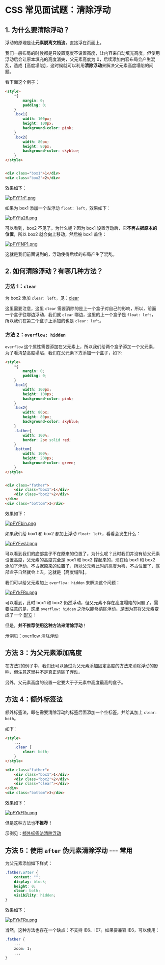 # CSS 常见面试题：清除浮动

## 1. 为什么要清除浮动？

浮动的原理是让**元素脱离文档流**，直接浮在页面上。

我们一般布局的时候都是只设置宽度不设置高度，让内容来自动填充高度。但使用浮动后会让原本填充的高度消失，父元素高度为 0，后续添加内容布局会产生混乱，造成【高度塌陷】，这时候就可以利用**清除浮动**来解决父元素高度塌陷的问题。

看下面这个例子：

```html
<style>
    *{
        margin: 0;
        padding: 0;
    }
    .box1{
        width: 100px;
        height: 100px;
        background-color: pink;
    }
    .box2{
        width: 80px;
        height: 80px;
        background-color: skyblue;
    }
</style>


<div class="box1">1</div>
<div class="box2">2</div>
```

效果如下：

[![pFYF1rF.png](https://s11.ax1x.com/2024/02/19/pFYF1rF.png)](https://imgse.com/i/pFYF1rF)

如果为 box1 添加一个左浮动 `float: left`，效果如下：

[![pFYFa26.png](https://s11.ax1x.com/2024/02/19/pFYFa26.png)](https://imgse.com/i/pFYFa26)

可以看到，box2 不见了。为什么呢？因为 box1 设置浮动后，它**不再占据原本的位置**，所以 box2 就会向上移动，然后被 box1 盖住：

[![pFYFNP1.png](https://s11.ax1x.com/2024/02/19/pFYFNP1.png)](https://imgse.com/i/pFYFNP1)

这就是我们前面说到的，浮动使得后续的布局产生了混乱。

## 2. 如何清除浮动？有哪几种方法？

### 方法 1：`clear`

为 box2 添加 `clear: left`，见：[clear](./tests/float.html)

这里需要注意，这里 `clear` 需要消除的是上一个盒子对自己的影响，所以，前面一个盒子往哪边浮动，我们就 `clear` 哪边，这里的上一个盒子是 `float: left`，所以我们在第二个盒子上添加的也是 `clear: left`。

### 方法 2：`overflow: hidden`

`overflow` 这个属性需要添加在父元素上，所以我们给两个盒子添加一个父元素，为了看清楚高度塌陷，我们在父元素下方添加一个盒子，如下:

```html
<style>
    *{
        margin: 0;
        padding: 0;
    }
    .box1{
        width: 100px;
        height: 100px;
        background-color: pink;
    }
    .box2{
        width: 80px;
        height: 80px;
        background-color: skyblue;
    }
    .father{
        width: 100%;
        border: 2px solid red;
    }
    .bottom{
        width: 100%;
        height: 200px;
        background-color: green;
    }
</style>


<div class="father">
    <div class="box1">1</div>
    <div class="box2">2</div>
</div>
<div class="bottom">3</div>
```

效果如下：

[![pFYFbin.png](https://s11.ax1x.com/2024/02/19/pFYFbin.png)](https://imgse.com/i/pFYFbin)

如果我们给 box1 和 box2 都加上浮动 `float: left`，看看会发生什么：

[![pFYFvsU.png](https://s11.ax1x.com/2024/02/19/pFYFvsU.png)](https://imgse.com/i/pFYFvsU)

可以看到我们的底部盒子不在原来的位置了，为什么呢？此时我们并没有给父元素设置高度，父元素的高度完全是 box1 和 box2 撑起来的，现在给 box1 和 box2 添加了浮动，不占据原来的位置了，所以父元素此时的高度为零，不占位置了，底部盒子自然就会上去，这就是【高度塌陷】。

我们可以给父元素加上 `overflow: hidden` 来解决这个问题：

[![pFYkFRx.png](https://s11.ax1x.com/2024/02/19/pFYkFRx.png)](https://imgse.com/i/pFYkFRx)

可以看到，此时 box1 和 box2 仍然浮动，但父元素不存在高度塌陷的问题了。需要注意的是，这里 `overflow: hidden` 之所以能够清除浮动，是因为其将父元素变成了一个 [BFC](../../布局技术/BFC、IFC详解.md)！

但是，**并不推荐使用这种方法来清除浮动**！

示例见：[overflow 清除浮动](./tests/overflow.html)

## 方法 3：为父元素添加高度

在方法2的例子中，我们还可以通过为父元素添加固定高度的方法来消除浮动的影响，但注意这里并不是真正清除了浮动。

另外，父元素高度的设置一定要大于子元素中高度最高的盒子。

## 方法 4：额外标签法

额外标签法，即在需要清除浮动的标签后面添加一个空标签，并给其加上 `clear: both`。

如下：

```html
<style>
    ...
    .clear {
        clear: both;
    }
</style>

<div class="father">
    <div class="box1">1</div>
    <div class="box2">2</div>
    <div class="clear"></div>
</div>
<div class="bottom">3</div>
```

效果如下：

[![pFYkFRx.png](https://s11.ax1x.com/2024/02/19/pFYkFRx.png)](https://imgse.com/i/pFYkFRx)

但是这种方法也**不推荐**！

示例见：[额外标签法清除浮动](./tests/extraTag.html)

## 方法 5：使用 `after` 伪元素清除浮动 --- 常用

为父元素添加如下样式：

```css
.father:after {
    content: "";
    display: block;
    height: 0;
    clear: both;
    visibility: hidden;
}
```

效果如下：

[![pFYkFRx.png](https://s11.ax1x.com/2024/02/19/pFYkFRx.png)](https://imgse.com/i/pFYkFRx)

当然，这种方法也存在一个缺点：不支持 IE6、IE7。如果要兼容 IE6，可以使用：

```css
.father {
    ...
    zoom: 1;
    ...
}
```
